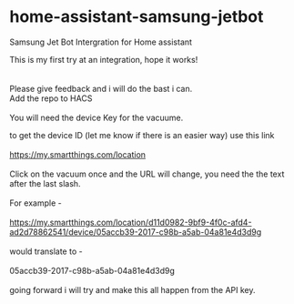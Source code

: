 # home-assistant-samsung-jetbot
Samsung Jet Bot Intergration for Home assistant<br>

This is my first try at an integration, hope it works!<br><br><br>Please give feedback and i will do the bast i can.<br>Add the repo to HACS<br><br> You will need the device Key for the vacuume.<br> 

to get the device ID (let me know if there is an easier way) use this link <br><br>https://my.smartthings.com/location<br><br>
Click on the vacuum once and the URL will change, you need the the text after the last slash.<br><br> For example - <br><br>https://my.smartthings.com/location/d11d0982-9bf9-4f0c-afd4-ad2d78862541/device/05accb39-2017-c98b-a5ab-04a81e4d3d9g<br><br> would translate to - <br><br> 05accb39-2017-c98b-a5ab-04a81e4d3d9g<br><br> going forward i will try and make this all happen from the API key. 


